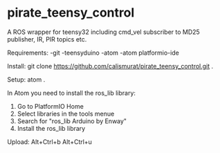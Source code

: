 # pirate_teensy_control
A ROS wrapper for teensy32 including cmd_vel subscriber to MD25 publisher, IR, PIR topics etc.

Requirements:
-git
-teensyduino
-atom
-atom platformio-ide

Install:
git clone https://github.com/calismurat/pirate_teensy_control.git .

Setup:
atom .

In Atom you need to install the ros_lib library:
1. Go to PlatformIO Home
2. Select libraries in the tools menue
3. Search for "ros_lib Arduino by Enway"
4. Install the ros_lib library

Upload:
Alt+Ctrl+b
Alt+Ctrl+u
